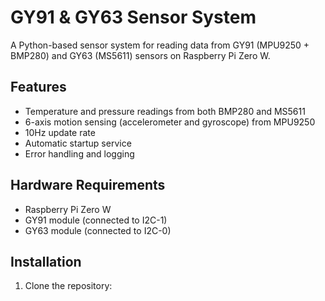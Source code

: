 # GY91 & GY63 Sensor System

A Python-based sensor system for reading data from GY91 (MPU9250 + BMP280) and GY63 (MS5611) sensors on Raspberry Pi Zero W.

## Features
- Temperature and pressure readings from both BMP280 and MS5611
- 6-axis motion sensing (accelerometer and gyroscope) from MPU9250
- 10Hz update rate
- Automatic startup service
- Error handling and logging

## Hardware Requirements
- Raspberry Pi Zero W
- GY91 module (connected to I2C-1)
- GY63 module (connected to I2C-0)

## Installation
1. Clone the repository:
